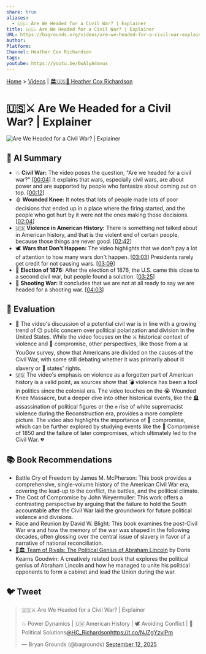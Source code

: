 ```yaml
---
share: true
aliases:
  - 🇺🇸⚔️ Are We Headed for a Civil War? | Explainer
title: 🇺🇸⚔️ Are We Headed for a Civil War? | Explainer
URL: https://bagrounds.org/videos/are-we-headed-for-a-civil-war-explainer
Author:
Platform:
Channel: Heather Cox Richardson
tags:
youtube: https://youtu.be/6wAlyA4mxus
---
```

[Home](../index.md) > [Videos](./index.md) | [🏛️🇺🇸📖 Heather Cox Richardson](../people/heather-cox-richardson.md)  
# 🇺🇸⚔️ Are We Headed for a Civil War? | Explainer  
![Are We Headed for a Civil War? | Explainer](https://youtu.be/6wAlyA4mxus)  
  
## 🤖 AI Summary  
* 💥 **Civil War:** The video poses the question, "Are we headed for a civil war?" \[[00:04](http://www.youtube.com/watch?v=6wAlyA4mxus&t=4)] It explains that wars, especially civil wars, are about power and are supported by people who fantasize about coming out on top. \[[00:12](http://www.youtube.com/watch?v=6wAlyA4mxus&t=12)]  
* 🩸 **Wounded Knee:** It notes that lots of people made lots of poor decisions that ended up in a place where the firing started, and the people who got hurt by it were not the ones making those decisions. \[[02:04](http://www.youtube.com/watch?v=6wAlyA4mxus&t=124)]  
* 🇺🇸 **Violence in American History:** There is something not talked about in American history, and that is the violent end of certain people, because those things are never good. \[[02:42](http://www.youtube.com/watch?v=6wAlyA4mxus&t=162)]  
* 🕊️ **Wars that Don't Happen:** The video highlights that we don't pay a lot of attention to how many wars don't happen. \[[03:03](http://www.youtube.com/watch?v=6wAlyA4mxus&t=183)] Presidents rarely get credit for not causing wars. \[[03:09](http://www.youtube.com/watch?v=6wAlyA4mxus&t=189)]  
* 🤝 **Election of 1876:** After the election of 1876, the U.S. came this close to a second civil war, but people found a solution. \[[03:25](http://www.youtube.com/watch?v=6wAlyA4mxus&t=205)]  
* 🔫 **Shooting War:** It concludes that we are not at all ready to say we are headed for a shooting war. \[[04:03](http://www.youtube.com/watch?v=6wAlyA4mxus&t=243)]  
  
## 🤔 Evaluation  
* 🚨 The video's discussion of a potential civil war is in line with a growing trend of 😥 public concern over political polarization and division in the United States. While the video focuses on the ⚔️ historical context of violence and 🤝 compromise, other perspectives, like those from a 📊 YouGov survey, show that Americans are divided on the causes of the Civil War, with some still debating whether it was primarily about ⛓️ slavery or 🗽 states' rights.  
* 🇺🇸 The video's emphasis on violence as a forgotten part of American history is a valid point, as sources show that 💣 violence has been a tool in politics since the colonial era. The video touches on the 😭 Wounded Knee Massacre, but a deeper dive into other historical events, like the 🪦 assassination of political figures or the ✊ rise of white supremacist violence during the Reconstruction era, provides a more complete picture. The video also highlights the importance of 🤝 compromise, which can be further explored by studying events like the 📜 Compromise of 1850 and the failure of later compromises, which ultimately led to the Civil War. 💔  
  
## 📚 Book Recommendations  
* Battle Cry of Freedom by James M. McPherson: This book provides a comprehensive, single-volume history of the American Civil War era, covering the lead-up to the conflict, the battles, and the political climate.  
* The Cost of Compromise by John Weyermuller: This work offers a contrasting perspective by arguing that the failure to hold the South accountable after the Civil War laid the groundwork for future political violence and divisions.  
* Race and Reunion by David W. Blight: This book examines the post-Civil War era and how the memory of the war was shaped in the following decades, often glossing over the central issue of slavery in favor of a narrative of national reconciliation.  
* [🤝🏛️ Team of Rivals: The Political Genius of Abraham Lincoln](../books/team-of-rivals-the-political-genius-of-abraham-lincoln.md) by Doris Kearns Goodwin: A creatively related book that explores the political genius of Abraham Lincoln and how he managed to unite his political opponents to form a cabinet and lead the Union during the war.  
  
## 🐦 Tweet  
<blockquote class="twitter-tweet" data-theme="dark"><p lang="en" dir="ltr">🇺🇸⚔️ Are We Headed for a Civil War? | Explainer<br><br>💥 Power Dynamics | 🇺🇲 American History | 🕊️ Avoiding Conflict | 🤝 Political Solutions<a href="https://twitter.com/HC_Richardson?ref_src=twsrc%5Etfw">@HC_Richardson</a><a href="https://t.co/NJZgYzvIPm">https://t.co/NJZgYzvIPm</a></p>&mdash; Bryan Grounds (@bagrounds) <a href="https://twitter.com/bagrounds/status/1966292927048827257?ref_src=twsrc%5Etfw">September 12, 2025</a></blockquote> <script async src="https://platform.twitter.com/widgets.js" charset="utf-8"></script>